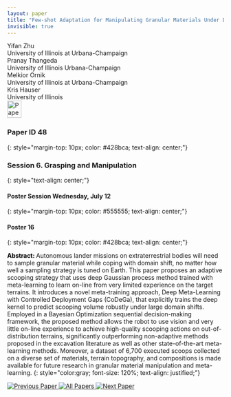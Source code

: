 ```yaml
---
layout: paper
title: "Few-shot Adaptation for Manipulating Granular Materials Under Domain Shift"
invisible: true
---
```

<div class="paper-authors">
<div class="paper-author-box">
    <div class="paper-author-name">Yifan Zhu</div>
    <div class="paper-author-uni">University of Illinois at Urbana-Champaign</div>
</div>
<div class="paper-author-box">
    <div class="paper-author-name">Pranay Thangeda</div>
    <div class="paper-author-uni">University of Illinois Urbana-Champaign</div>
</div>
<div class="paper-author-box">
    <div class="paper-author-name">Melkior Ornik</div>
    <div class="paper-author-uni">University of Illinois at Urbana-Champaign</div>
</div>
<div class="paper-author-box">
    <div class="paper-author-name">Kris Hauser</div>
    <div class="paper-author-uni">University of Illinois</div>
</div>

</div><div class="paper-pdf">
<div> <a href="http://www.roboticsproceedings.org/rss19/p048.pdf"><img src="{{ site.baseurl }}/images/paper_link.png" alt="Paper Website" width = "33"  height = "40"/></a> </div>
</div>

### Paper ID 48
{: style="margin-top: 10px; color: #428bca; text-align: center;"}

### Session 6. Grasping and Manipulation
{: style="text-align: center;"}

#### Poster Session Wednesday, July 12
{: style="margin-top: 10px; color: #555555; text-align: center;"}

#### Poster 16
{: style="margin-top: 10px; color: #428bca; text-align: center;"}

<b style="color: black;">Abstract: </b>Autonomous lander missions on extraterrestrial bodies will need to sample granular material while coping with domain shift, no matter how well a sampling strategy is tuned on Earth. This paper proposes an adaptive scooping strategy that uses deep Gaussian process method trained with meta-learning to learn on-line from very limited experience on the target terrains. It introduces a novel meta-training approach, Deep Meta-Learning with Controlled Deployment Gaps (CoDeGa), that explicitly trains the deep kernel to predict scooping volume robustly under large domain shifts. Employed in a Bayesian Optimization sequential decision-making framework, the proposed method allows the robot to use vision and very little on-line experience to achieve high-quality scooping actions on out-of-distribution terrains, significantly outperforming non-adaptive methods proposed in the excavation literature as well as other state-of-the-art meta-learning methods. Moreover, a dataset of 6,700 executed scoops collected on a diverse set of materials, terrain topography, and compositions is made available for future research in granular material manipulation and meta-learning.
{: style="color:gray; font-size: 120%; text-align: justified;"}


<div class="paper-menu">
<a href="{{ site.baseurl }}/program/papers/047/"> <img src="{{ site.baseurl }}/images/previous_paper_icon.png" alt="Previous Paper" title="Previous Paper"/> </a>
<a href="{{ site.baseurl }}/program/papers"><img src="{{ site.baseurl }}/images/overview_icon.png" alt="All Papers" title="All Papers"/> </a>
<a href="{{ site.baseurl }}/program/papers/049/"> <img src="{{ site.baseurl }}/images/next_paper_icon.png" alt="Next Paper" title="Next Paper"/> </a>

</div>
